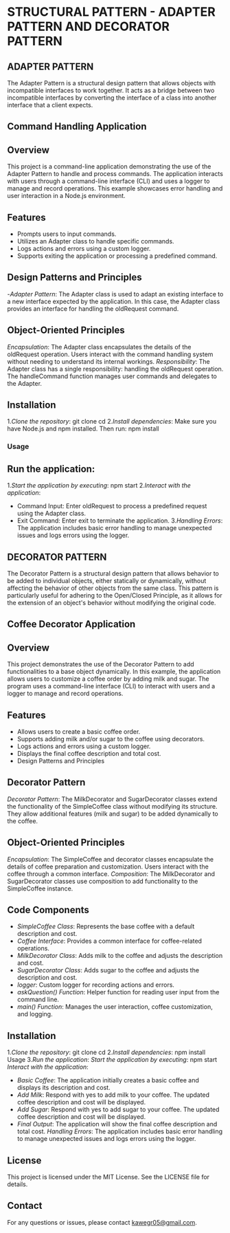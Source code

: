 # STRUCTURAL PATTERN - ADAPTER  PATTERN AND DECORATOR PATTERN

## ADAPTER PATTERN
The Adapter Pattern is a structural design pattern that allows objects with incompatible interfaces to work together. It acts as a bridge between two incompatible interfaces by converting the interface of a class into another interface that a client expects.

## Command Handling Application
## Overview
This project is a command-line application demonstrating the use of the Adapter Pattern to handle and process commands. The application interacts with users through a command-line interface (CLI) and uses a logger to manage and record operations. This example showcases error handling and user interaction in a Node.js environment.

## Features
- Prompts users to input commands.
- Utilizes an Adapter class to handle specific commands.
- Logs actions and errors using a custom logger.
- Supports exiting the application or processing a predefined command.
 
## Design Patterns and Principles

-*Adapter Pattern*: The Adapter class is used to adapt an existing interface to a new interface expected by the application. In this case, the Adapter class provides an interface for handling the oldRequest command.

## Object-Oriented Principles
*Encapsulation*: The Adapter class encapsulates the details of the oldRequest operation. Users interact with the command handling system without needing to understand its internal workings.
*Responsibility*: The Adapter class has a single responsibility: handling the oldRequest operation. The handleCommand function manages user commands and delegates to the Adapter.

## Installation
1.*Clone the repository*:
git clone <repository-url>
cd <repository-directory>
2.*Install dependencies*:
Make sure you have Node.js and npm installed. Then run:
npm install
### Usage
## Run the application:

1.*Start the application by executing*:
npm start
2.*Interact with the application*:
- Command Input: Enter oldRequest to process a predefined request using the Adapter class.
- Exit Command: Enter exit to terminate the application.
3.*Handling Errors*:
The application includes basic error handling to manage unexpected issues and logs errors using the logger.

## DECORATOR PATTERN
The Decorator Pattern is a structural design pattern that allows behavior to be added to individual objects, either statically or dynamically, without affecting the behavior of other objects from the same class. This pattern is particularly useful for adhering to the Open/Closed Principle, as it allows for the extension of an object's behavior without modifying the original code.

## Coffee Decorator Application
## Overview
This project demonstrates the use of the Decorator Pattern to add functionalities to a base object dynamically. In this example, the application allows users to customize a coffee order by adding milk and sugar. The program uses a command-line interface (CLI) to interact with users and a logger to manage and record operations.

## Features
- Allows users to create a basic coffee order.
- Supports adding milk and/or sugar to the coffee using decorators.
- Logs actions and errors using a custom logger.
- Displays the final coffee description and total cost.
- Design Patterns and Principles

## Decorator Pattern
*Decorator Pattern*: The MilkDecorator and SugarDecorator classes extend the functionality of the SimpleCoffee class without modifying its structure. They allow additional features (milk and sugar) to be added dynamically to the coffee.

## Object-Oriented Principles
*Encapsulation*: The SimpleCoffee and decorator classes encapsulate the details of coffee preparation and customization. Users interact with the coffee through a common interface.
*Composition*: The MilkDecorator and SugarDecorator classes use composition to add functionality to the SimpleCoffee instance.

## Code Components
- *SimpleCoffee Class*: Represents the base coffee with a default description and cost.
- *Coffee Interface*: Provides a common interface for coffee-related operations.
- *MilkDecorator Class*: Adds milk to the coffee and adjusts the description and cost.
- *SugarDecorator Class*: Adds sugar to the coffee and adjusts the description and cost.
- *logger*: Custom logger for recording actions and errors.
- *askQuestion() Function*: Helper function for reading user input from the command line.
- *main() Function*: Manages the user interaction, coffee customization, and logging.

## Installation
1.*Clone the repository*:
git clone <repository-url>
cd <repository-directory>
2.*Install dependencies*:
npm install
Usage
3.*Run the application*:
*Start the application by executing*:
npm start
*Interact with the application*:
- *Basic Coffee*: The application initially creates a basic coffee and displays its description and cost.
- *Add Milk*: Respond with yes to add milk to your coffee. The updated coffee description and cost will be displayed.
- *Add Sugar*: Respond with yes to add sugar to your coffee. The updated coffee description and cost will be displayed.
- *Final Output*: The application will show the final coffee description and total cost.
*Handling Errors*:
The application includes basic error handling to manage unexpected issues and logs errors using the logger.

## License
This project is licensed under the MIT License. See the LICENSE file for details.

## Contact
For any questions or issues, please contact kawegr05@gmail.com.